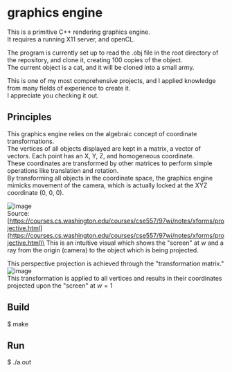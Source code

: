 # graphics engine
This is a primitive C++ rendering graphics engine.\
It requires a running X11 server, and openCL.

The program is currently set up to read the .obj file in the root directory of the repository, and clone it, creating 100 copies of the object.\
The current object is a cat, and it will be cloned into a small army.

This is one of my most comprehensive projects, and I applied knowledge from many fields of experience to create it.\
I appreciate you checking it out.

## Principles
This graphics engine relies on the algebraic concept of coordinate transformations.\
The vertices of all objects displayed are kept in a matrix, a vector of vectors. Each point has an X, Y, Z, and homogeneous coordinate.\
These coordinates are transformed by other matrices to perform simple operations like translation and rotation.\
By transforming all objects in the coordinate space, the graphics engine mimicks movement of the camera, which is actually locked at the XYZ coordinate (0, 0, 0).

![image](https://github.com/citren0/graphics-engine/assets/42524057/c8cb379c-8c71-4c73-96db-edb381da6b9d)\
Source: [https://courses.cs.washington.edu/courses/cse557/97wi/notes/xforms/projective.html](https://courses.cs.washington.edu/courses/cse557/97wi/notes/xforms/projective.html)\
This is an intuitive visual which shows the "screen" at $w$ and a ray from the origin (camera) to the object which is being projected.

This perspective projection is achieved through the "transformation matrix."
![image](https://github.com/citren0/graphics-engine/assets/42524057/0fe789f4-356a-433c-89c4-a36391e3eaef)\
This transformation is applied to all vertices and results in their coordinates projected upon the "screen" at $w = 1$

## Build
$ make

## Run
$ ./a.out

